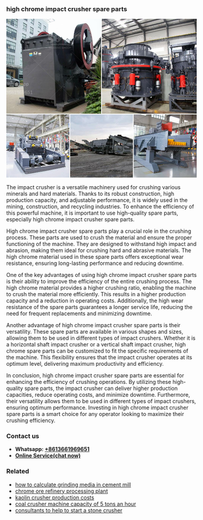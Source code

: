 <h3>high chrome impact crusher spare parts</h3><img src='1708589624.jpg' alt=''><p>The impact crusher is a versatile machinery used for crushing various minerals and hard materials. Thanks to its robust construction, high production capacity, and adjustable performance, it is widely used in the mining, construction, and recycling industries. To enhance the efficiency of this powerful machine, it is important to use high-quality spare parts, especially high chrome impact crusher spare parts.</p><p>High chrome impact crusher spare parts play a crucial role in the crushing process. These parts are used to crush the material and ensure the proper functioning of the machine. They are designed to withstand high impact and abrasion, making them ideal for crushing hard and abrasive materials. The high chrome material used in these spare parts offers exceptional wear resistance, ensuring long-lasting performance and reducing downtime.</p><p>One of the key advantages of using high chrome impact crusher spare parts is their ability to improve the efficiency of the entire crushing process. The high chrome material provides a higher crushing ratio, enabling the machine to crush the material more efficiently. This results in a higher production capacity and a reduction in operating costs. Additionally, the high wear resistance of the spare parts guarantees a longer service life, reducing the need for frequent replacements and minimizing downtime.</p><p>Another advantage of high chrome impact crusher spare parts is their versatility. These spare parts are available in various shapes and sizes, allowing them to be used in different types of impact crushers. Whether it is a horizontal shaft impact crusher or a vertical shaft impact crusher, high chrome spare parts can be customized to fit the specific requirements of the machine. This flexibility ensures that the impact crusher operates at its optimum level, delivering maximum productivity and efficiency.</p><p>In conclusion, high chrome impact crusher spare parts are essential for enhancing the efficiency of crushing operations. By utilizing these high-quality spare parts, the impact crusher can deliver higher production capacities, reduce operating costs, and minimize downtime. Furthermore, their versatility allows them to be used in different types of impact crushers, ensuring optimum performance. Investing in high chrome impact crusher spare parts is a smart choice for any operator looking to maximize their crushing efficiency.</p><h3>Contact us</h3><ul><li><strong>Whatsapp:&nbsp;<a href="https://wa.me/8613661969651">+8613661969651</a></strong></li><li><a href="https://swt.shibang-china.com/?git&amp;zhl&amp;high chrome impact crusher spare parts"><strong>Online Service(chat now)</strong></a></li></ul><h3>Related</h3><ul><li><a href='how to calculate grinding media in cement mill.md'>how to calculate grinding media in cement mill</a></li><li><a href='chrome ore refinery processing plant.md'>chrome ore refinery processing plant</a></li><li><a href='kaolin crusher production costs.md'>kaolin crusher production costs</a></li><li><a href='coal crusher machine capacity of 5 tons an hour.md'>coal crusher machine capacity of 5 tons an hour</a></li><li><a href='consultants to help to start a stone crusher.md'>consultants to help to start a stone crusher</a></li></ul>